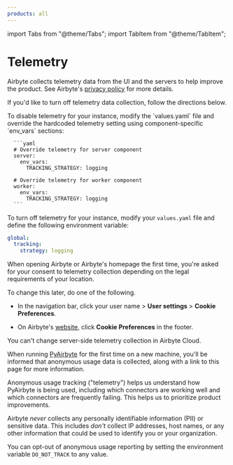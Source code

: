 ```yaml
---
products: all
---
```


import Tabs from "@theme/Tabs";
import TabItem from "@theme/TabItem";

# Telemetry

Airbyte collects telemetry data from the UI and the servers to help improve the product. See Airbyte's [privacy policy](https://airbyte.com/privacy-policy) for more details.

If you'd like to turn off telemetry data collection, follow the directions below.

<Tabs groupId="cloud-hosted">
  <TabItem value="self-managed-v1" label="Self-Managed (Helm Chart V1)">
      To disable telemetry for your instance, modify the `values.yaml` file and override the hardcoded telemetry setting using component-specific `env_vars` sections:

      ```yaml
      # Override telemetry for server component
      server:
        env_vars:
          TRACKING_STRATEGY: logging

      # Override telemetry for worker component  
      worker:
        env_vars:
          TRACKING_STRATEGY: logging
      ```

  </TabItem>
  <TabItem value="self-managed-v2" label="Self-Managed (Helm Chart V2)">

  To turn off telemetry for your instance, modify your `values.yaml` file and define the following environment variable:

  ```yaml title="values.yaml"
  global:
    tracking:
      strategy: logging
  ```
  
  </TabItem>

  <TabItem value="cloud" label="Cloud">

  When opening Airbyte or Airbyte's homepage the first time, you're asked for your consent to telemetry collection depending on the legal requirements of your location.

  To change this later, do one of the following.
  
  - In the navigation bar, click your user name > **User settings** > **Cookie Preferences**.

  - On Airbyte's [website](https://airbyte.com), click **Cookie Preferences** in the footer.

  You can't change server-side telemetry collection in Airbyte Cloud.

  </TabItem>
  <TabItem value="pyairbyte" label="PyAirbyte">

  When running [PyAirbyte](https://docs.airbyte.com/pyairbyte) for the first time on a new machine, you'll be informed that anonymous
  usage data is collected, along with a link to this page for more information.

  Anonymous usage tracking ("telemetry") helps us understand how PyAirbyte is being used,
  including which connectors are working well and which connectors are frequently failing. This helps
  us to prioritize product improvements.

  Airbyte _never_ collects any personally identifiable information (PII) or sensitive data. This includes _don't_ collect IP addresses, host names, or any other information that could be used to identify you or your organization.

  You can opt-out of anonymous usage reporting by setting the environment variable `DO_NOT_TRACK` to any value.

  </TabItem>
</Tabs>
